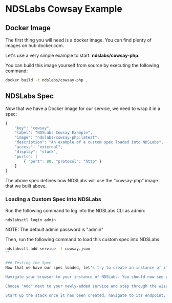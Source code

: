 # NDSLabs Cowsay Example

## Docker Image
The first thing you will need is a docker image. You can find plenty of images on hub.docker.com.

Let's use a very simple example to start: **ndslabs/cowsay-php**.

You can build this image yourself from source by executing the following command:
```bash
docker build -t ndslabs/cowsay-php .
```

## NDSLabs Spec
Now that we have a Docker image for our service, we need to wrap it in a spec:
```js
{
    "key": "cowsay",
    "label": "NDSLabs Cowsay Example",
    "image": "ndslabs/cowsay-php:latest",
    "description": "An example of a custom spec loaded into NDSLabs",
    "access": "external",
    "display": "stack",
    "ports": [
        { "port": 80, "protocol": "http" }
    ]
}
```

The above spec defines how NDSLabs will use the "cowsay-php" image that we built above.

### Loading a Custom Spec into NDSLabs
Run the following command to log into the NDSLabs CLI as admin:
```bash
ndslabsctl login admin
```

NOTE: The default admin password is "admin"

Then, run the following command to load this custom spec into NDSLabs:
```bash
ndslabsctl add service -f cowsay.json
``

### Testing the Spec
Now that we have our spec loaded, let's try to create an instance of it in NDSLabs!

Navigate your browser to your instance of NDSLabs. You should now see your new service listed on the left-side.

Choose "Add" next to your newly-added service and step through the wizard.

Start up the stack once it has been created, navigate to its endpoint, and admire your cow and all its majesty.
